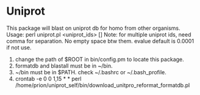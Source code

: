 # Uniprot

This package will blast on uniprot db for homo from other organisms. 
Usage: perl uniprot.pl <uniprot_ids>  [<evalue>]
Note: for multiple uniprot ids, need comma for separation. No empty space btw them.
      evalue default is 0.0001 if not use.
1. change the path of $ROOT in bin/config.pm to locate this package.
2. formatdb and blastall must be in ~/bin.
3. ~/bin must be in $PATH. check ~/.bashrc or ~/.bash_profile.
4. crontab -e
    0   0   1,15   *   *   perl /home/prion/uniprot_self/bin/download_unitpro_reformat_formatdb.pl
